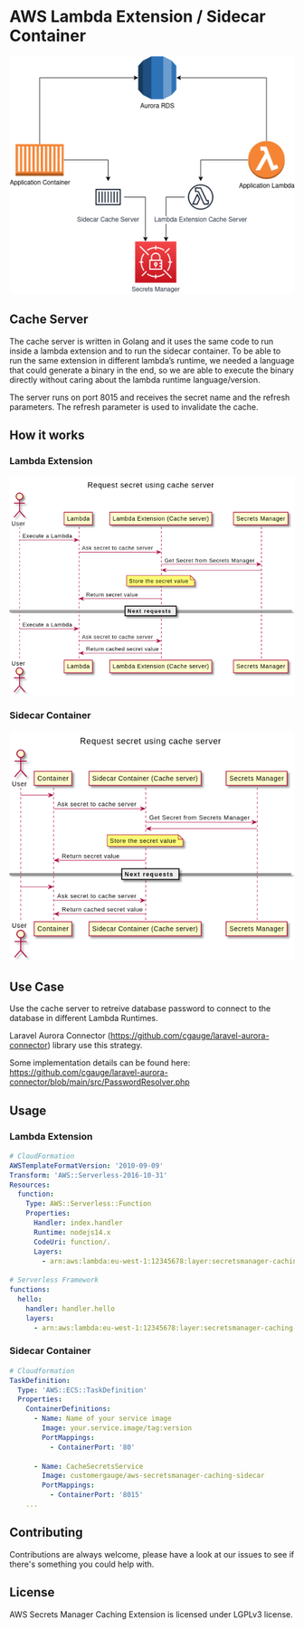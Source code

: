 # AWS Lambda Extension / Sidecar Container

![Diagram cache server](docs/cache-server.png)

## Cache Server

The cache server is written in Golang and it uses the same code to run inside a lambda extension and to run the sidecar container. To be able to run the same extension in different lambda’s runtime, we needed a language that could generate a binary in the end, so we are able to execute the binary directly without caring about the lambda runtime language/version.

The server runs on port 8015 and receives the secret name and the refresh parameters. The refresh parameter is used to invalidate the cache.

## How it works

### Lambda Extension

![Sequence Diagram lambda](docs/lambda-sequence.png)

### Sidecar Container

![Diagram cache server](docs/container-sequence.png)

## Use Case

Use the cache server to retreive database password to connect to the database in different Lambda Runtimes.

Laravel Aurora Connector (https://github.com/cgauge/laravel-aurora-connector) library use this strategy.

Some implementation details can be found here: https://github.com/cgauge/laravel-aurora-connector/blob/main/src/PasswordResolver.php

## Usage

### Lambda Extension

```yml
# CloudFormation
AWSTemplateFormatVersion: '2010-09-09'
Transform: 'AWS::Serverless-2016-10-31'
Resources:
  function:
    Type: AWS::Serverless::Function
    Properties:
      Handler: index.handler
      Runtime: nodejs14.x
      CodeUri: function/.
      Layers:
        - arn:aws:lambda:eu-west-1:12345678:layer:secretsmanager-caching-extension:1

# Serverless Framework
functions:
  hello:
    handler: handler.hello
    layers:
      - arn:aws:lambda:eu-west-1:12345678:layer:secretsmanager-caching-extension:1
```

### Sidecar Container

```yml
# Cloudformation
TaskDefinition:
  Type: 'AWS::ECS::TaskDefinition'
  Properties:
    ContainerDefinitions:
      - Name: Name of your service image
        Image: your.service.image/tag:version
        PortMappings:
          - ContainerPort: '80'
            
      - Name: CacheSecretsService
        Image: customergauge/aws-secretsmanager-caching-sidecar
        PortMappings:
          - ContainerPort: '8015'
    ...
```

## Contributing

Contributions are always welcome, please have a look at our issues to see if there's something you could help with.

## License

AWS Secrets Manager Caching Extension is licensed under LGPLv3 license.
